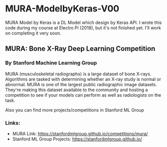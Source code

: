 # MURA-ModelbyKeras-V00

MURA Model by Keras is a DL Model which design by Keras API. I wrote this code during my course at Electro Pi (2018), but it's not finished yet. I'll work on completing it very soon.

## MURA: Bone X-Ray Deep Learning Competition
### By Stanford Machine Learning Group

MURA (musculoskeletal radiographs) is a large dataset of bone X-rays. Algorithms are tasked with determining whether an X-ray study is normal or abnormal. MURA is one of the largest public radiographic image datasets. They're making this dataset available to the community and hosting a competition to see if your models can perform as well as radiologists on the task.

Also you can find more projects/competitions in Stanford ML Group

### Links:

+ MURA Link: https://stanfordmlgroup.github.io/competitions/mura/
+ Stanford ML Group Projects: https://stanfordmlgroup.github.io/
